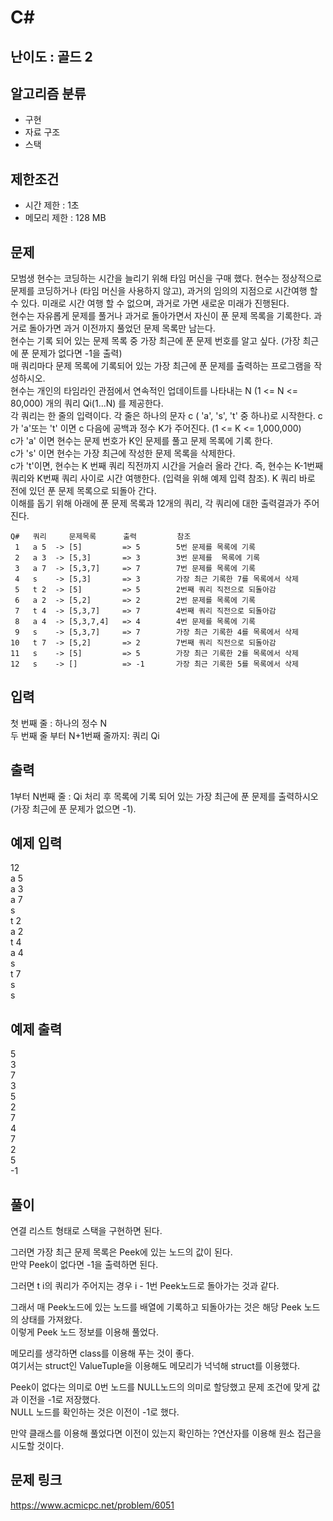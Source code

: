 # C#

## 난이도 : 골드 2

## 알고리즘 분류
  - 구현
  - 자료 구조
  - 스택

## 제한조건
  - 시간 제한 : 1초
  - 메모리 제한 : 128 MB

## 문제
모범생 현수는 코딩하는 시간을 늘리기 위해 타임 머신을 구매 했다. 현수는 정상적으로 문제를 코딩하거나 (타임 머신을 사용하지 않고), 과거의 임의의 지점으로 시간여행 할 수 있다.  미래로 시간 여행 할 수 없으며, 과거로 가면 새로운 미래가 진행된다.<br/>
현수는 자유롭게 문제를 풀거나 과거로 돌아가면서 자신이 푼 문제 목록을 기록한다. 과거로 돌아가면 과거 이전까지 풀었던 문제 목록만 남는다.<br/>
현수는  기록 되어 있는 문제 목록 중 가장 최근에 푼 문제 번호를 알고 싶다. (가장 최근에 푼 문제가 없다면 -1을 출력)<br/>
매 쿼리마다 문제 목록에 기록되어 있는 가장 최근에 푼 문제를 출력하는 프로그램을 작성하시오.<br/>
현수는 개인의 타임라인 관점에서 연속적인 업데이트를 나타내는  N (1 <= N <= 80,000) 개의 쿼리 Qi(1...N) 를 제공한다.<br/>
각 쿼리는 한 줄의 입력이다. 각 줄은 하나의 문자 c ( 'a', 's', 't' 중 하나)로 시작한다. c가 'a'또는 't' 이면 c 다음에 공백과 정수 K가 주어진다. (1 <= K <= 1,000,000)<br/>
c가 'a' 이면 현수는 문제 번호가 K인 문제를 풀고 문제 목록에 기록 한다.<br/>
c가 's' 이면 현수는 가장 최근에 작성한 문제 목록을 삭제한다.<br/>
c가 't'이면, 현수는 K 번째 쿼리 직전까지 시간을 거슬러 올라 간다. 즉, 현수는 K-1번째 쿼리와 K번째 쿼리 사이로 시간 여행한다. (입력을 위해 예제 입력 참조). K 쿼리  바로 전에 있던 푼 문제 목록으로 되돌아 간다.<br/>
이해를 돕기 위해 아래에 푼 문제 목록과 12개의 쿼리, 각 쿼리에 대한 출력결과가 주어진다.<br/>

	Q#   쿼리     문제목록      출력         참조
	 1   a 5  -> [5]         => 5        5번 문제를 목록에 기록
	 2   a 3  -> [5,3]       => 3        3번 문제를  목록에 기록
	 3   a 7  -> [5,3,7]     => 7        7번 문제를 목록에 기록
	 4   s    -> [5,3]       => 3        가장 최근 기록한 7를 목록에서 삭제
	 5   t 2  -> [5]         => 5        2번째 쿼리 직전으로 되돌아감
	 6   a 2  -> [5,2]       => 2        2번 문제를 목록에 기록
	 7   t 4  -> [5,3,7]     => 7        4번째 쿼리 직전으로 되돌아감
	 8   a 4  -> [5,3,7,4]   => 4        4번 문제를 목록에 기록
	 9   s    -> [5,3,7]     => 7        가장 최근 기록한 4를 목록에서 삭제
	10   t 7  -> [5,2]       => 2        7번째 쿼리 직전으로 되돌아감
	11   s    -> [5]         => 5        가장 최근 기록한 2를 목록에서 삭제
	12   s    -> []          => -1       가장 최근 기록한 5를 목록에서 삭제


## 입력
첫 번째 줄 : 하나의 정수 N<br/>
두 번째 줄 부터 N+1번째 줄까지: 쿼리 Qi<br/>


## 출력
1부터 N번째 줄 : Qi 처리 후 목록에 기록 되어 있는 가장 최근에 푼 문제를 출력하시오 (가장 최근에 푼 문제가 없으면 -1).<br/>


## 예제 입력
12<br/>
a 5<br/>
a 3<br/>
a 7<br/>
s<br/>
t 2<br/>
a 2<br/>
t 4<br/>
a 4<br/>
s<br/>
t 7<br/>
s<br/>
s<br/>


## 예제 출력
5<br/>
3<br/>
7<br/>
3<br/>
5<br/>
2<br/>
7<br/>
4<br/>
7<br/>
2<br/>
5<br/>
-1<br/>


## 풀이
연결 리스트 형태로 스택을 구현하면 된다.<br/>


그러면 가장 최근 문제 목록은 Peek에 있는 노드의 값이 된다.<br/>
만약 Peek이 없다면 -1을 출력하면 된다.<br/>


그러면 t i의 쿼리가 주어지는 경우 i - 1번 Peek노드로 돌아가는 것과 같다.<br/>


그래서 매 Peek노드에 있는 노드를 배열에 기록하고 되돌아가는 것은 해당 Peek 노드의 상태를 가져왔다.<br/>
이렇게 Peek 노드 정보를 이용해 풀었다.<br/>


메모리를 생각하면 class를 이용해 푸는 것이 좋다.<br/>
여기서는 struct인 ValueTuple을 이용해도 메모리가 넉넉해 struct를 이용했다.<br/>


Peek이 없다는 의미로 0번 노드를 NULL노드의 의미로 할당했고 문제 조건에 맞게 값과 이전을 -1로 저장했다.<br/>
NULL 노드를 확인하는 것은 이전이 -1로 했다.<br/>


만약 클래스를 이용해 풀었다면 이전이 있는지 확인하는 ?연산자를 이용해 원소 접근을 시도할 것이다.<br/>


## 문제 링크
https://www.acmicpc.net/problem/6051